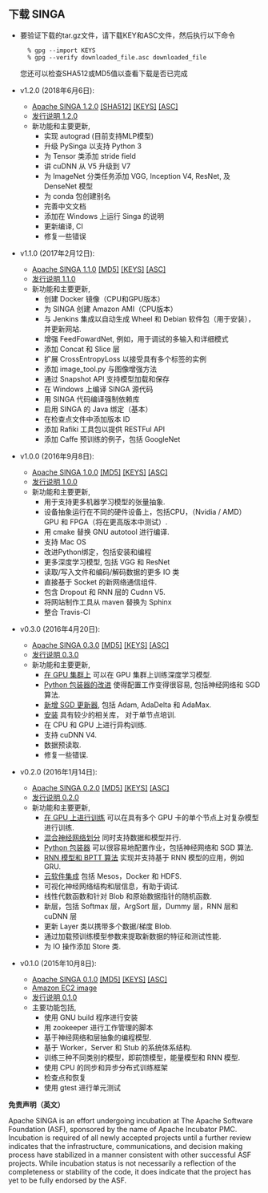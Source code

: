## 下载 SINGA

* 要验证下载的tar.gz文件，请下载KEY和ASC文件，然后执行以下命令
 
        % gpg --import KEYS
        % gpg --verify downloaded_file.asc downloaded_file

  您还可以检查SHA512或MD5值以查看下载是否已完成

* v1.2.0 (2018年6月6日):
    * [Apache SINGA 1.2.0](http://www.apache.org/dyn/closer.cgi/incubator/singa/1.2.0/apache-singa-incubating-1.2.0.tar.gz)
      [\[SHA512\]](https://www.apache.org/dist/incubator/singa/1.2.0/apache-singa-incubating-1.2.0.tar.gz.sha512)
      [\[KEYS\]](https://www.apache.org/dist/incubator/singa/1.2.0/KEYS)
      [\[ASC\]](https://www.apache.org/dist/incubator/singa/1.2.0/apache-singa-incubating-1.2.0.tar.gz.asc)
    * [发行说明 1.2.0](releases/RELEASE_NOTES_1.2.0.html)
    * 新功能和主要更新,
        * 实现 autograd (目前支持MLP模型)
        * 升级 PySinga 以支持 Python 3
        * 为 Tensor 类添加 stride field
        * 讲 cuDNN 从 V5 升级到 V7
        * 为 ImageNet 分类任务添加 VGG, Inception V4, ResNet, 及 DenseNet 模型
        * 为 conda 包创建别名
        * 完善中文文档
        * 添加在 Windows 上运行 Singa 的说明
        * 更新编译, CI
        * 修复一些错误



* v1.1.0 (2017年2月12日):
     * [Apache SINGA 1.1.0](http://www.apache.org/dyn/closer.cgi/incubator/singa/1.1.0/apache-singa-incubating-1.1.0.tar.gz)
      [\[MD5\]](https://archive.apache.org/dist/incubator/singa/1.1.0/apache-singa-incubating-1.1.0.tar.gz.md5)
      [\[KEYS\]](https://archive.apache.org/dist/incubator/singa/1.1.0/KEYS)
      [\[ASC\]](https://archive.apache.org/dist/incubator/singa/1.1.0/apache-singa-incubating-1.1.0.tar.gz.asc)
    * [发行说明 1.1.0](releases/RELEASE_NOTES_1.1.0.html)
    * 新功能和主要更新,
        * 创建 Docker 镜像（CPU和GPU版本）
        * 为 SINGA 创建 Amazon AMI（CPU版本）
        * 与 Jenkins 集成以自动生成 Wheel 和 Debian 软件包（用于安装），并更新网站.
        * 增强 FeedFowardNet, 例如，用于调试的多输入和详细模式
        * 添加 Concat 和 Slice 层
        * 扩展 CrossEntropyLoss 以接受具有多个标签的实例
        * 添加 image_tool.py 与图像增强方法
        * 通过 Snapshot API 支持模型加载和保存
        * 在 Windows 上编译 SINGA 源代码
        * 用 SINGA 代码编译强制依赖库
        * 启用 S​​INGA 的 Java 绑定（基本）
        * 在检查点文件中添加版本 ID
        * 添加 Rafiki 工具包以提供 RESTFul API
        * 添加 Caffe 预训练的例子，包括 GoogleNet



* v1.0.0 (2016年9月8日):
    * [Apache SINGA 1.0.0](https://archive.apache.org/dist/incubator/singa/1.0.0/apache-singa-incubating-1.0.0.tar.gz)
      [\[MD5\]](https://archive.apache.org/dist/incubator/singa/1.0.0/apache-singa-incubating-1.0.0.tar.gz.md5)
      [\[KEYS\]](https://archive.apache.org/dist/incubator/singa//1.0.0/KEYS)
      [\[ASC\]](https://archive.apache.org/dist/incubator/singa/1.0.0/apache-singa-incubating-1.0.0.tar.gz.asc)
    * [发行说明 1.0.0](releases/RELEASE_NOTES_1.0.0.html)
    * 新功能和主要更新,
        * 用于支持更多机器学习模型的张量抽象.
        * 设备抽象运行在不同的硬件设备上，包括CPU，（Nvidia / AMD）GPU 和 FPGA（将在更高版本中测试）.
        * 用 cmake 替换 GNU autotool 进行编译.
        * 支持 Mac OS
        * 改进Python绑定，包括安装和编程
        * 更多深度学习模型, 包括 VGG 和 ResNet
        * 读取/写入文件和编码/解码数据的更多 IO 类
        * 直接基于 Socket 的新网络通信组件.
        * 包含 Dropout 和 RNN 层的 Cudnn V5.
        * 将网站制作工具从 maven 替换为 Sphinx
        * 整合 Travis-CI


* v0.3.0 (2016年4月20日):
    * [Apache SINGA 0.3.0](https://archive.apache.org/dist/incubator/singa/0.3.0/apache-singa-incubating-0.3.0.tar.gz)
      [\[MD5\]](https://archive.apache.org/dist/incubator/singa/0.3.0/apache-singa-incubating-0.3.0.tar.gz.md5)
      [\[KEYS\]](https://archive.apache.org/dist/incubator/singa/0.3.0/KEYS)
      [\[ASC\]](https://archive.apache.org/dist/incubator/singa/0.3.0/apache-singa-incubating-0.3.0.tar.gz.asc)
    * [发行说明 0.3.0](releases/RELEASE_NOTES_0.3.0.html)
    * 新功能和主要更新,
        * [在 GPU 集群上](v0.3.0/gpu.html) 可以在 GPU 集群上训练深度学习模型.
        * [Python 包装器的改进](v0.3.0/python.html) 使得配置工作变得很容易, 包括神经网络和 SGD 算法.
        * [新增 SGD 更新器](v0.3.0/updater.html), 包括 Adam, AdaDelta 和 AdaMax.
        * [安装](v0.3.0/installation.html) 具有较少的相关库， 对于单节点培训.
        * 在 CPU 和 GPU 上进行异构训练.
        * 支持 cuDNN V4.
        * 数据预读取.
        * 修复一些错误.



* v0.2.0 (2016年1月14日):
    * [Apache SINGA 0.2.0](https://archive.apache.org/dist/incubator/singa/0.2.0/apache-singa-incubating-0.2.0.tar.gz)
      [\[MD5\]](https://archive.apache.org/dist/incubator/singa/0.2.0/apache-singa-incubating-0.2.0.tar.gz.md5)
      [\[KEYS\]](https://archive.apache.org/dist/incubator/singa/0.2.0/KEYS)
      [\[ASC\]](https://archive.apache.org/dist/incubator/singa/0.2.0/apache-singa-incubating-0.2.0.tar.gz.asc)
    * [发行说明 0.2.0](releases/RELEASE_NOTES_0.2.0.html)
    * 新功能和主要更新,
        * [在 GPU 上进行训练](v0.2.0/gpu.html) 可以在具有多个 GPU 卡的单个节点上对复杂模型进行训练.
        * [混合神经网络划分](v0.2.0/hybrid.html) 同时支持数据和模型并行.
        * [Python 包装器](v0.2.0/python.html) 可以很容易地配置作业，包括神经网络和 SGD 算法.
        * [RNN 模型和 BPTT 算法](v0.2.0/general-rnn.html) 实现并支持基于 RNN 模型的应用，例如 GRU.
        * [云软件集成](v0.2.0/distributed-training.html) 包括 Mesos，Docker 和 HDFS.
        * 可视化神经网络结构和层信息，有助于调试.
        * 线性代数函数和针对 Blob 和原始数据指针的随机函数.
        * 新层，包括 Softmax 层，ArgSort 层，Dummy 层，RNN 层和 cuDNN 层
        * 更新 Layer 类以携带多个数据/梯度 Blob.
        * 通过加载预训练模型参数来提取新数据的特征和测试性能.
        * 为 IO 操作添加 Store 类.


* v0.1.0 (2015年10月8日):
    * [Apache SINGA 0.1.0](https://archive.apache.org/dist/incubator/singa/apache-singa-incubating-0.1.0.tar.gz)
      [\[MD5\]](https://archive.apache.org/dist/incubator/singa/apache-singa-incubating-0.1.0.tar.gz.md5)
      [\[KEYS\]](https://archive.apache.org/dist/incubator/singa/KEYS)
      [\[ASC\]](https://archive.apache.org/dist/incubator/singa/apache-singa-incubating-0.1.0.tar.gz.asc)
    * [Amazon EC2 image](https://console.aws.amazon.com/ec2/v2/home?region=ap-southeast-1#LaunchInstanceWizard:ami=ami-b41001e6)
    * [发行说明 0.1.0](releases/RELEASE_NOTES_0.1.0.html)
    * 主要功能包括,
        * 使用 GNU build 程序进行安装
        * 用 zookeeper 进行工作管理的脚本
        * 基于神经网络和层抽象的编程模型.
        * 基于 Worker，Server 和 Stub 的系统体系结构.
        * 训练三种不同类别的模型，即前馈模型，能量模型和 RNN 模型.
        * 使用 CPU 的同步和异步分布式训练框架
        * 检查点和恢复
        * 使用 gtest 进行单元测试

		
**免责声明（英文）**

Apache SINGA is an effort undergoing incubation at The Apache Software
Foundation (ASF), sponsored by the name of Apache Incubator PMC. Incubation is
required of all newly accepted projects until a further review indicates that
the infrastructure, communications, and decision making process have stabilized
in a manner consistent with other successful ASF projects. While incubation
status is not necessarily a reflection of the completeness or stability of the
code, it does indicate that the project has yet to be fully endorsed by the
ASF.
